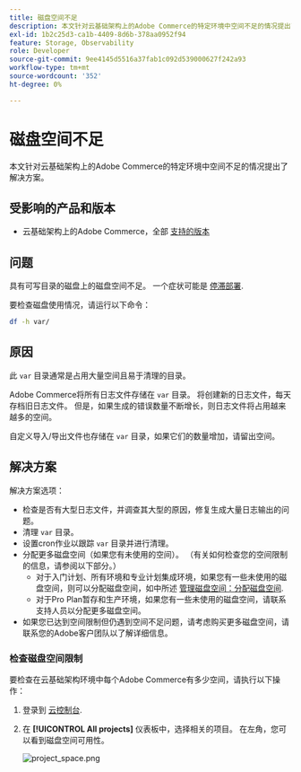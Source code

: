 ```yaml
---
title: 磁盘空间不足
description: 本文针对云基础架构上的Adobe Commerce的特定环境中空间不足的情况提出了解决方案。
exl-id: 1b2c25d3-ca1b-4409-8d6b-378aa0952f94
feature: Storage, Observability
role: Developer
source-git-commit: 9ee4145d5516a37fab1c092d539000627f242a93
workflow-type: tm+mt
source-wordcount: '352'
ht-degree: 0%

---
```


# 磁盘空间不足

本文针对云基础架构上的Adobe Commerce的特定环境中空间不足的情况提出了解决方案。

## 受影响的产品和版本

* 云基础架构上的Adobe Commerce，全部 [支持的版本](https://magento.com/sites/default/files/magento-software-lifecycle-policy.pdf)

## 问题

具有可写目录的磁盘上的磁盘空间不足。 一个症状可能是 [停滞部署](/help/troubleshooting/deployment/deployment-stuck-with-unable-to-upload-the-application-to-the-remote-cluster-error.md).

要检查磁盘使用情况，请运行以下命令：

```bash
df -h var/
```

## 原因

此 `var` 目录通常是占用大量空间且易于清理的目录。

Adobe Commerce将所有日志文件存储在 `var` 目录。 将创建新的日志文件，每天存档旧日志文件。 但是，如果生成的错误数量不断增长，则日志文件将占用越来越多的空间。

自定义导入/导出文件也存储在 `var` 目录，如果它们的数量增加，请留出空间。

## 解决方案

解决方案选项：

* 检查是否有大型日志文件，并调查其大型的原因，修复生成大量日志输出的问题。
* 清理 `var` 目录。
* 设置cron作业以跟踪 `var` 目录并进行清理。
* 分配更多磁盘空间（如果您有未使用的空间）。 （有关如何检查您的空间限制的信息，请参阅以下部分。）
   * 对于入门计划、所有环境和专业计划集成环境，如果您有一些未使用的磁盘空间，则可以分配磁盘空间，如中所述 [管理磁盘空间：分配磁盘空间](https://devdocs.magento.com/guides/v2.3/cloud/project/manage-disk-space.html#application-disk-space).
   * 对于Pro Plan暂存和生产环境，如果您有一些未使用的磁盘空间，请联系支持人员以分配更多磁盘空间。
* 如果您已达到空间限制但仍遇到空间不足问题，请考虑购买更多磁盘空间，请联系您的Adobe客户团队以了解详细信息。

### 检查磁盘空间限制

要检查在云基础架构环境中每个Adobe Commerce有多少空间，请执行以下操作：

1. 登录到 [云控制台](https://console.adobecommerce.com).
1. 在 **[!UICONTROL All projects]** 仪表板中，选择相关的项目。 在左角，您可以看到磁盘空间可用性。

   ![project_space.png](/help/troubleshooting/miscellaneous/assets/project_space.png)
